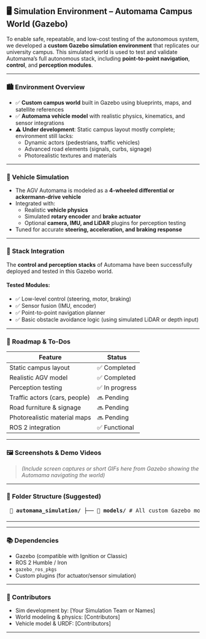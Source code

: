 ## 🖥️ Simulation Environment – Automama Campus World (Gazebo)

To enable safe, repeatable, and low-cost testing of the autonomous system, we developed a **custom Gazebo simulation environment** that replicates our university campus. This simulated world is used to test and validate Automama’s full autonomous stack, including **point-to-point navigation**, **control**, and **perception modules**.

---

### 🏙️ Environment Overview

- ✅ **Custom campus world** built in Gazebo using blueprints, maps, and satellite references
- ✅ **Automama vehicle model** with realistic physics, kinematics, and sensor integrations
- ⚠️ **Under development**: Static campus layout mostly complete; environment still lacks:
  - Dynamic actors (pedestrians, traffic vehicles)
  - Advanced road elements (signals, curbs, signage)
  - Photorealistic textures and materials

---

### 🚗 Vehicle Simulation

- The AGV Automama is modeled as a **4-wheeled differential or ackermann-drive vehicle**
- Integrated with:
  - Realistic **vehicle physics**
  - Simulated **rotary encoder** and **brake actuator**
  - Optional **camera, IMU, and LiDAR** plugins for perception testing
- Tuned for accurate **steering, acceleration, and braking response**

---

### 🧠 Stack Integration

The **control and perception stacks** of Automama have been successfully deployed and tested in this Gazebo world.

#### Tested Modules:
- ✅ Low-level control (steering, motor, braking)
- ✅ Sensor fusion (IMU, encoder)
- ✅ Point-to-point navigation planner
- ✅ Basic obstacle avoidance logic (using simulated LiDAR or depth input)

---

### 🚧 Roadmap & To-Dos

| Feature                        | Status         |
|-------------------------------|----------------|
| Static campus layout           | ✅ Completed    |
| Realistic AGV model            | ✅ Completed    |
| Perception testing             | ✅ In progress  |
| Traffic actors (cars, people)  | 🔜 Pending      |
| Road furniture & signage       | 🔜 Pending      |
| Photorealistic material maps   | 🔜 Pending      |
| ROS 2 integration              | ✅ Functional   |

---

### 🖼️ Screenshots & Demo Videos

> *(Include screen captures or short GIFs here from Gazebo showing the Automama navigating the world)*

---

### 📂 Folder Structure (Suggested)

<pre> 📁 <b>automama_simulation/</b> ├── 📁 <b>models/</b> # All custom Gazebo models │ ├── 📁 <b>automama_vehicle/</b> # URDF, mesh, and sensor plugins for the vehicle │ └── 📁 <b>campus_assets/</b> # Buildings, roads, trees, and other environmental models ├── 📁 <b>worlds/</b> # Gazebo world files │ └── 🗎 <b>automama_campus.world</b> # Main world file replicating the campus ├── 📁 <b>launch/</b> # ROS 2 launch files for simulation │ └── 🗎 <b>simulation_launch.py</b> # Launches Gazebo with the world and robot ├── 📁 <b>config/</b> # Parameter configs for vehicle and simulation │ └── 🗎 <b>vehicle_params.yaml</b> # Vehicle tuning parameters (steering, motor, sensors) ├── 📁 <b>rviz/</b> # RViz visualization configs │ └── 🗎 <b>automama_nav.rviz</b> # RViz setup for navigation and debugging └── 🗎 <b>README.md</b> # This documentation file </pre>
---

---

### 📚 Dependencies

- Gazebo (compatible with Ignition or Classic)
- ROS 2 Humble / Iron
- `gazebo_ros_pkgs`
- Custom plugins (for actuator/sensor simulation)

---

### 👥 Contributors

- Sim development by: [Your Simulation Team or Names]
- World modeling & physics: [Contributors]
- Vehicle model & URDF: [Contributors]

---

